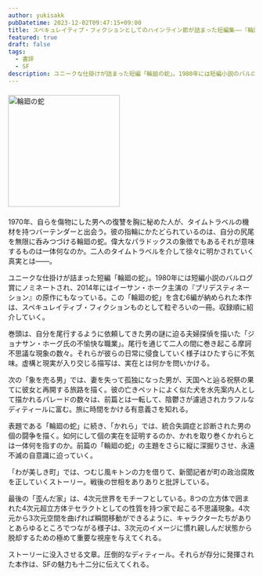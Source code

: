 ```yaml
---
author: yukisakk
pubDatetime: 2023-12-02T09:47:15+09:00
title: スペキュレイティブ・フィクションとしてのハインライン節が詰まった短編集——『輪廻の蛇』
featured: true
draft: false
tags:
  - 書評
  - SF
description: ユニークな仕掛けが詰まった短編「輪廻の蛇」。1980年には短編小説のバルログ賞にノミネートされ、2014年にはイーサン・ホーク主演の『プリデスティネーション』の原作にもなっている。
---
```


<div style="margin: 20px 0">
<a href="https://www.amazon.co.jp/dp/4150119899/ref=nosim?tag=revbooks084-22" class="inline-block" style="margin: 0; padding: 0; border-width: 0;">     
<img src="https://images-na.ssl-images-amazon.com/images/P/4150119899.09.LZZZZZZZ.jpg" alt="輪廻の蛇" style="width: 228px; height: auto; border-radius: 0; margin: 0; padding: 0;"> 
</a>
</div>

1970年、自らを傷物にした男への復讐を胸に秘めた人が、タイムトラベルの機材を持つバーテンダーと出会う。彼の指輪にかたどられているのは、自分の尻尾を無限に呑みつづける輪廻の蛇。偉大なパラドックスの象徴でもあるそれが意味するものは一体何なのか。二人のタイムトラベルを介して徐々に明かされていく真実とは——。

ユニークな仕掛けが詰まった短編「輪廻の蛇」。1980年には短編小説のバルログ賞にノミネートされ、2014年にはイーサン・ホーク主演の『プリデスティネーション』の原作にもなっている。この「輪廻の蛇」を含む6編が納められた本作は、スペキュレイティブ・フィクションものとして粒ぞろいの一冊。収録順に紹介していく。

巻頭は、自分を尾行するように依頼してきた男の謎に迫る夫婦探偵を描いた「ジョナサン・ホーグ氏の不愉快な職業」。尾行を通じて二人の間に巻き起こる摩訶不思議な現象の数々。それらが彼らの日常に侵食していく様子はひたすらに不気味。虚構と現実が入り交じる描写は、実在とは何かを問いかける。

次の「象を売る男」では、妻を失って孤独になった男が、天国へと辿る祝祭の果てに彼女と再開する旅路を描く。彼の亡きペットによく似た犬を水先案内人として描かれるパレードの数々は、前篇とは一転して、陰鬱さが濾過されカラフルなディティールに富む。旅に時間をかける有意義さを知れる。

表題である「輪廻の蛇」に続き、「かれら」では、統合失調症と診断された男の個の闘争を描く。如何にして個の実在を証明するのか、かれを取り巻くかれらとは一体何を指すのか。前篇の「輪廻の蛇」の主題をさらに縦に深掘りさせ、永遠不滅の自意識に迫っていく。

「わが美しき町」では、つむじ風キトンの力を借りて、新聞記者が町の政治腐敗を正していくストーリー。戦後の世相をありありと批評している。

最後の「歪んだ家」は、4次元世界をモチーフとしている。8つの立方体で囲まれた4次元超立方体テセラクトとしての性質を持つ家で起こる不思議現象。4次元から3次元空間を曲げれば瞬間移動ができるように、キャラクターたちがありとあらゆるところでつながる様子は、3次元のイメージに慣れ親しんだ状態から脱却するための極めて重要な視座を与えてくれる。

ストーリーに没入させる文章。圧倒的なディティール。それらが存分に発揮された本作は、SFの魅力も十二分に伝えてくれる。
